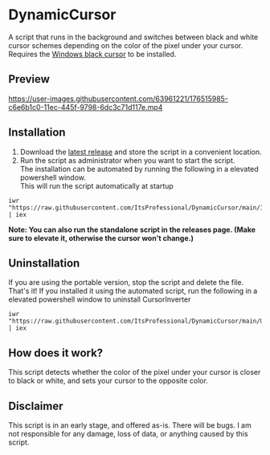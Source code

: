 # DynamicCursor
A script that runs in the background and switches between black and white cursor schemes depending on the color of the pixel under your cursor.  
Requires the [Windows black cursor](https://www.deviantart.com/twipeep/art/Windows-11-cursor-black-version-572437583) to be installed.

## Preview
https://user-images.githubusercontent.com/63961221/176515985-c6e6b1c0-11ec-445f-9798-6dc3c71d117e.mp4

## Installation
1. Download the [latest release](https://github.com/ItsProfessional/DynamicCursor/releases/latest) and store the script in a convenient location.  
2. Run the script as administrator when you want to start the script.  
The installation can be automated by running the following in a elevated powershell window.  
This will run the script automatically at startup
```
iwr "https://raw.githubusercontent.com/ItsProfessional/DynamicCursor/main/Install.ps1" | iex
```
**Note: You can also run the standalone script in the releases page. (Make sure to elevate it, otherwise the cursor won't change.)**

## Uninstallation
If you are using the portable version, stop the script and delete the file. That's it!
If you installed it using the automated script, run the following in a elevated powershell window to uninstall CursorInverter
```
iwr "https://raw.githubusercontent.com/ItsProfessional/DynamicCursor/main/Uninstall.ps1" | iex
```

## How does it work?
This script detects whether the color of the pixel under your cursor is closer to black or white, and sets your cursor to the opposite color.

## Disclaimer
This script is in an early stage, and offered as-is. There will be bugs. I am not responsible for any damage, loss of data, or anything caused by this script.
